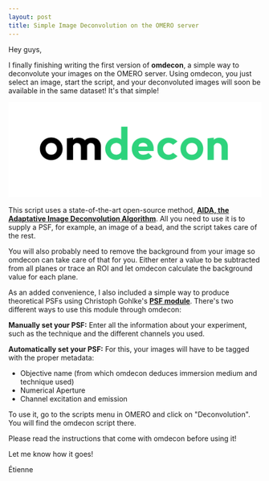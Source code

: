 ```yaml
---
layout: post
title: Simple Image Deconvolution on the OMERO server
---
```


Hey guys,

I finally finishing writing the first version of **omdecon**, a simple way to deconvolute your images on the OMERO server. Using omdecon, you just select an image, start the script, and your deconvoluted images will soon be available in the same dataset! It's that simple!

![omdecon](/images/omdecon.png)

This script uses a state-of-the-art open-source method, **[AIDA, the Adaptative Image Deconvolution Algorithm](https://www.ncbi.nlm.nih.gov/pmc/articles/PMC3166524/)**. All you need to use it is to supply a PSF, for example, an image of a bead,
and the script takes care of the rest. 

You will also probably need to remove the background from your image so omdecon can take care of that for you. Either enter a value to be subtracted from all planes or trace an ROI and let omdecon calculate the background value for each plane.

As an added convenience, I also included a simple way to produce theoretical PSFs using Christoph Gohlke's **[PSF module](http://www.lfd.uci.edu/~gohlke/code/psf.py.html)**. There's two different ways to use this module through omdecon:
 
**Manually set your PSF:** Enter all the information about your experiment, such as the technique and the different channels you used.
  
**Automatically set your PSF:** For this, your images will have to be tagged with the proper metadata:
  - Objective name (from which omdecon deduces immersion medium and technique used)
  - Numerical Aperture
  - Channel excitation and emission

To use it, go to the scripts menu in OMERO and click on "Deconvolution". You will find the omdecon script there.

Please read the instructions that come with omdecon before using it! 

Let me know how it goes!

Étienne
